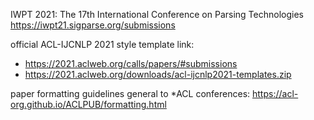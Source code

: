 
IWPT 2021: The 17th International Conference on Parsing Technologies
https://iwpt21.sigparse.org/submissions

official ACL-IJCNLP 2021 style template link:
- https://2021.aclweb.org/calls/papers/#submissions
- https://2021.aclweb.org/downloads/acl-ijcnlp2021-templates.zip

paper formatting guidelines general to *ACL conferences:
https://acl-org.github.io/ACLPUB/formatting.html